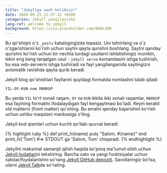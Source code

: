 ```yaml
---
title: "Jekyllga xush kelibsiz!"
date: 2020-09-25 21:37:12 +0200
categories: Jekyll yangilanishi
lang-ref: welcome to jekyll
background: https://via.placeholder.com/600x300
---
```

Bu qo'shiqni o'z `_posts` katalogingizda topasiz. Uni tahrirlang va o'z o'zgarishlarini ko'rish uchun saytni qayta qurishni boshlang. Saytni qanday qurishni ko'rish uchun bir nechta turdagi usullarni ishlatishingiz mumkin, lekin eng keng tarqalgan usul - `jekyll serve` komandasini ishga tushirish, bu esa veb-serverni ishga tushiradi va fayl yangilanganida saytingizni avtomatik ravishda qayta qurib beradi.

Jekyll blog qo'shishlari fayllarini quyidagi formatda nomlashni talab qiladi:

`YIL-OY-KUN-nom MARKUP`

Bu yerda `YIL` to'rt xonali raqam, `OY` va `KUN` ikkita ikki xonali raqamlar, `MARKUP` esa faylning formatini ifodalaydigan fayl kengaytmasi bo'ladi. Keyin kerakli old matterni (front matter) qo'shing. Bu amalni qanday bajarishini ko'rish uchun ushbu maqolani manbasiga o'ting.

Jekyll kod qismlari uchun kuchli qo'llab-quvvat beradi:

{% highlight ruby %}
def print_hi(name)
  puts "Salom, #{name}"
end
print_hi('Tom')
#=> STDOUT ga 'Salom, Tom' chiqaradi.
{% endhighlight %}

Jekyllni maksimal samarqli qilish haqida ko'proq ma'lumot olish uchun [Jekyll hujjatlari][jekyll-docs]ni tekshiring. Barcha xato va yangi funktsiyalar uchun xatolar/foydalanishni so'rang [Jekyll GitHub depoziti][jekyll-gh]. Savollaringiz bo'lsa, ularni [Jekyll Talk][jekyll-talk]da so'rating.

[jekyll-docs]: https://jekyllrb.com/docs/home
[jekyll-gh]:   https://github.com/jekyll/jekyll
[jekyll-talk]: https://talk.jekyllrb.com/

